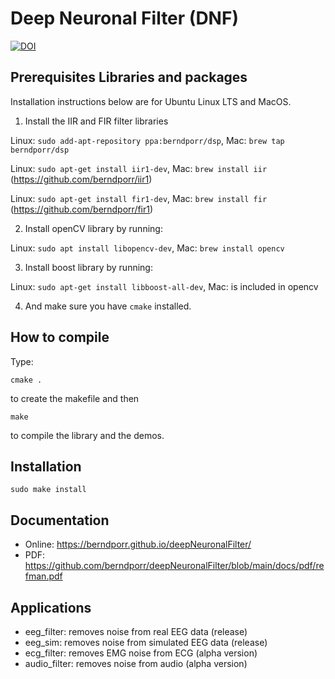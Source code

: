# Deep Neuronal Filter (DNF)

[![DOI](https://zenodo.org/badge/DOI/10.5281/zenodo.6360675.svg)](https://doi.org/10.5281/zenodo.6360675)

## Prerequisites Libraries and packages

Installation instructions below are for Ubuntu Linux LTS and MacOS.

1) Install the IIR and FIR filter libraries

Linux: `sudo add-apt-repository ppa:berndporr/dsp`, Mac: `brew tap berndporr/dsp`

Linux: `sudo apt-get install iir1-dev`, Mac: `brew install iir` (https://github.com/berndporr/iir1)

Linux: `sudo apt-get install fir1-dev`, Mac: `brew install fir` (https://github.com/berndporr/fir1)

2) Install openCV library by running:

Linux: `sudo apt install libopencv-dev`, Mac: `brew install opencv`

3) Install boost library by running:

Linux: `sudo apt-get install libboost-all-dev`, Mac: is included in opencv

4) And make sure you have `cmake` installed.

## How to compile

Type:

```
cmake .
```
to create the makefile and then

```
make
```
to compile the library and the demos.

## Installation

```
sudo make install
```

## Documentation

 - Online: https://berndporr.github.io/deepNeuronalFilter/
 - PDF: https://github.com/berndporr/deepNeuronalFilter/blob/main/docs/pdf/refman.pdf

## Applications

 - eeg_filter: removes noise from real EEG data (release)
 - eeg_sim: removes noise from simulated EEG data (release)
 - ecg_filter: removes EMG noise from ECG (alpha version)
 - audio_filter: removes noise from audio (alpha version)
